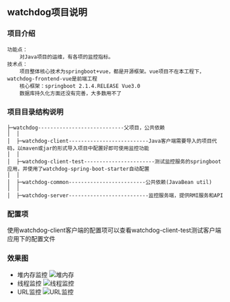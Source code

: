 ## watchdog项目说明

### 项目介绍
```
功能点：
    对Java项目的运维，有各项的监控指标。
技术点：
    项目整体核心技术为springboot+vue，都是开源框架。vue项目不在本工程下，watchdog-frontend-vue是前端工程
	核心框架：springboot 2.1.4.RELEASE Vue3.0
	数据库持久化方面还没有完善，大多数用不了
```
### 项目目录结构说明

```
├─watchdog----------------------------父项目，公共依赖
│  │
│  ├─watchdog-client--------------------------Java客户端需要导入的项目代码，以maven或jar的形式导入项目中配置好即可使用监控功能
│  │
│  ├─watchdog-client-test-----------------------测试监控服务的springboot应用，并使用了watchdog-spring-boot-starter自动配置
│  │
│  ├─watchdog-common-------------------------公共依赖(JavaBean util)
│  │
│  ├─watchdog-server--------------------------监控服务端，提供RMI服务和API
```

### 配置项
使用watchdog-client客户端的配置项可以查看watchdog-client-test测试客户端应用下的配置文件

### 效果图
- 堆内存监控
![堆内存](https://github.com/donglight/watchdog/wiki/1.png)
- 线程监控
![线程监控](https://github.com/donglight/watchdog/wiki/2.png)
- URL监控
![URL监控](https://github.com/donglight/watchdog/wiki/3.png)
